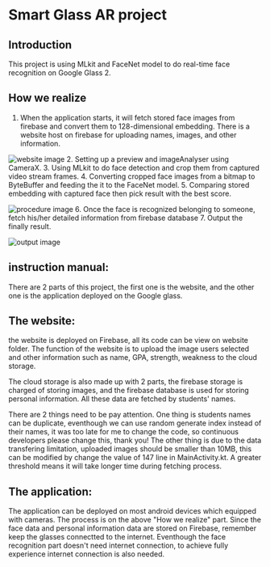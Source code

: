 # Smart Glass AR project

## Introduction
This project is using MLkit and FaceNet model to do real-time face recognition on Google Glass 2.

## How we realize
1. When the application starts, it will fetch stored face images from firebase and convert them to 128-dimensional embedding.
    There is a website host on firebase for uploading names, images, and other information.

![website image](image/website.png)
2. Setting up a preview and imageAnalyser using CameraX.
3. Using MLkit to do face detection and crop them from captured video stream frames.
4. Converting cropped face images from a bitmap to ByteBuffer and feeding the it to the FaceNet model.
5. Comparing stored embedding with captured face then pick result with the best score.

![procedure image](image/procedure.png)
6. Once the face is recognized belonging to someone, fetch his/her detailed information from firebase database
7. Output the finally result.

![output image](image/output.png)

## instruction manual:
There are 2 parts of this project, the first one is the website, and the other one is the application deployed on the Google glass.

## The website:
the website is deployed on Firebase, all its code can be view on website folder. The function of the website is to upload the image users selected and other information such as name, GPA, strength, weakness to the cloud storage. 

The cloud storage is also made up with 2 parts, the firebase storage is charged of storing images, and the firebase database is used for storing personal information. All these data are fetched by students' names. 

There are 2 things need to be pay attention. One thing is students names can be duplicate, eventhough we can use random generate index instead of their names, it was too late for me to change the code, so continuous developers please change this, thank you! The other thing is due to the data transfering limitation, uploaded images should be smaller than 10MB, this can be modified by change the value of 147 line in MainActivity.kt. A greater threshold means it will take longer time during fetching process.

## The application:
The application can be deployed on most android devices which equipped with cameras. The process is on the above "How we realize" part. Since the face data and personal information data are stored on Firebase, remember keep the glasses connectted to the internet. Eventhough the face recognition part doesn't need internet connection, to achieve fully experience internet connection is also needed. 






  
